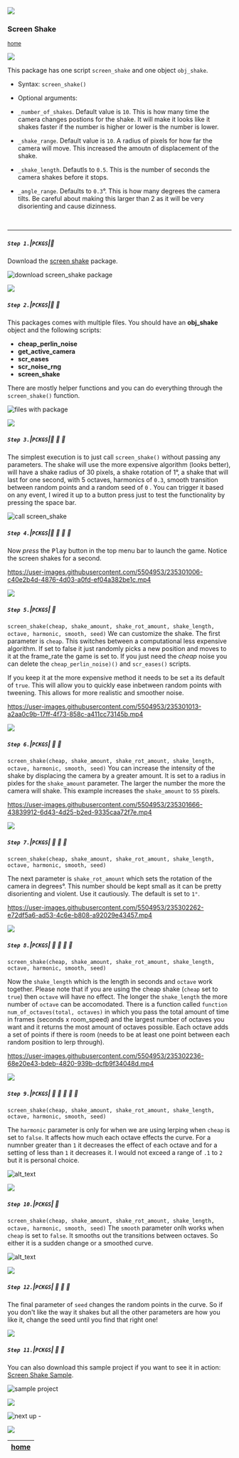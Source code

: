 ![](../images/line3.png)

### Screen Shake

<sub>[home](../README.md#user-content-gms2-packages---table-of-contents)</sub>

![](../images/line3.png)

This package has one script `screen_shake` and one object `obj_shake`. 

* Syntax:
`screen_shake()`

* Optional arguments:
* `_number_of_shakes`.  Default value is `10`.  This is how many time the camera changes postions for the shake.  It will make it looks like it shakes faster if the number is higher or lower is the number is lower.
* `_shake_range`. Default value is `10`. A radius of pixels for how far the camera will move.  This increased the amoutn of displacement of the shake.
* `_shake_length`.  Defautls to `0.5`.  This is the number of seconds the camera shakes before it stops.  
* `_angle_range`.  Defaults to `0.3`°.  This is how many degrees the camera tilts.  Be careful about making this larger than 2 as it will be very disorienting and cause dizinness.


<br>

---

##### `Step 1.`\|`PCKGS`|:small_blue_diamond:

Download the [screen shake](../packages/screen_shake.yymps) package.

![download screen_shake package](images/downloadPackage.png)

![](../images/line2.png)

##### `Step 2.`\|`PCKGS`|:small_blue_diamond: :small_blue_diamond: 

This packages comes with multiple files.  You should have an **obj_shake** object and the following scripts:

* **cheap_perlin_noise**
* **get_active_camera**
* **scr_eases**
* **scr_noise_rng**
* **screen_shake**

There are mostly helper functions and you can do everything through the `screen_shake()` function.

![files with package](images/files.png)

![](../images/line2.png)

##### `Step 3.`\|`PCKGS`|:small_blue_diamond: :small_blue_diamond: :small_blue_diamond:

The simplest execution is to just call `screen_shake()` without passing any parameters. The shake will use the more expensive algorithm (looks better), will have a shake radius of 30 pixels, a shake rotation of 1°, a shake that will last for one second, with 5 octaves, harmonics of `0.3`, smooth transition between random points and a random seed of `0` . You can trigger it based on any event, I wired it up to a button press just to test the functionality by pressing the space bar. 

![call screen_shake](images/callScreenShake.png)

##### `Step 4.`\|`PCKGS`|:small_blue_diamond: :small_blue_diamond: :small_blue_diamond: :small_blue_diamond:

Now *press* the <kbd>Play</kbd> button in the top menu bar to launch the game. Notice the screen shakes for a second. 

https://user-images.githubusercontent.com/5504953/235301006-c40e2b4d-4876-4d03-a0fd-ef04a382be1c.mp4

![](../images/line2.png)

##### `Step 5.`\|`PCKGS`| :small_orange_diamond:

`screen_shake(cheap, shake_amount, shake_rot_amount, shake_length, octave, harmonic, smooth, seed)`
We can customize the shake.  The first parameter is `cheap`.  This switches between a computational less expensive algorithm.  If set to false it just randomly picks a new position and moves to it at the frame_rate the game is set to. If you just need the *cheap* noise you can delete the `cheap_perlin_noise)()` and `scr_eases()` scripts.

If you keep it at the more expensive method it needs to be set a its default of `true`. This will allow you to quickly ease inbetween random points with tweening.  This allows for more realistic and smoother noise.

https://user-images.githubusercontent.com/5504953/235301013-a2aa0c9b-17ff-4f73-858c-a411cc73145b.mp4

![](../images/line2.png)

##### `Step 6.`\|`PCKGS`| :small_orange_diamond: :small_blue_diamond:

`screen_shake(cheap, shake_amount, shake_rot_amount, shake_length, octave, harmonic, smooth, seed)`
You can increase the intensity of the shake by displacing the camera by a greater amount.  It is set to a radius in pixles for the `shake_amount` parameter.  The larger the number the more the camera will shake. This example increases the `shake_amount` to `55` pixels.

https://user-images.githubusercontent.com/5504953/235301666-43839912-6d43-4d25-b2ed-9335caa72f7e.mp4

![](../images/line2.png)

##### `Step 7.`\|`PCKGS`| :small_orange_diamond: :small_blue_diamond: :small_blue_diamond:

`screen_shake(cheap, shake_amount, shake_rot_amount, shake_length, octave, harmonic, smooth, seed)`

The next parameter is `shake_rot_amount` which sets the rotation of the camera in degrees°.  This number should be kept small as it can be pretty disorienting and violent.  Use it cautiously.  The default is set to `1°`.

https://user-images.githubusercontent.com/5504953/235302262-e72df5a6-ad53-4c6e-b808-a92029e43457.mp4

![](../images/line2.png)

##### `Step 8.`\|`PCKGS`| :small_orange_diamond: :small_blue_diamond: :small_blue_diamond: :small_blue_diamond:

`screen_shake(cheap, shake_amount, shake_rot_amount, shake_length, octave, harmonic, smooth, seed)`

Now the `shake_length` which is the length in seconds and `octave` work together.  Please note that if you are using the cheap shake (`cheap` set to `true`) then `octave` will have no effect.  The longer the `shake_length` the more number of `octave` can be accomodated.  There is a function called `function num_of_octaves(total, octaves)` in which you pass the total amount of time in frames (seconds x room_speed) and the largest number of octaves you want and it returns the most amount of octaves possible. Each octave adds a set of points if there is room (needs to be at least one point between each random position to lerp through).

https://user-images.githubusercontent.com/5504953/235302236-68e20e43-bdeb-4820-939b-dcfb9f34048d.mp4

![](../images/line2.png)

##### `Step 9.`\|`PCKGS`| :small_orange_diamond: :small_blue_diamond: :small_blue_diamond: :small_blue_diamond: :small_blue_diamond:

`screen_shake(cheap, shake_amount, shake_rot_amount, shake_length, octave, harmonic, smooth, seed)`

The `harmonic` parameter is only for when we are using lerping when `cheap` is set to `false`.  It affects how much each octave effects the curve.  For a numnber greater than `1` it decreases the effect of each octave and for a setting of less than `1` it decreases it.  I would not exceed a range of `.1` to `2` but it is personal choice.

![alt_text](images/.png)

![](../images/line2.png)

##### `Step 10.`\|`PCKGS`| :large_blue_diamond:

`screen_shake(cheap, shake_amount, shake_rot_amount, shake_length, octave, harmonic, smooth, seed)`
The `smooth` parameter onlh works when `cheap` is set to `false`.  It smooths out the transitions between octaves.  So either it is a sudden change or a smoothed curve.

![alt_text](images/.png)

![](../images/line2.png)

##### `Step 12.`\|`PCKGS`| :large_blue_diamond: :small_blue_diamond: :small_blue_diamond: 

The final parameter of `seed` changes the random points in the curve. So if you don't like the way it shakes but all the other parameters are how you like it, change the seed until you find that right one!

![](../images/line2.png)

##### `Step 11.`\|`PCKGS`| :large_blue_diamond: :small_blue_diamond: 

You can also download this sample project if you want to see it in action: [Screen Shake Sample](../sample-projects/ScreenShakeSample.zip).

![sample project](images/sampleProject.png)

![](../images/line.png)

<!-- <img src="https://via.placeholder.com/1000x100/45D7CA/000000/?text=Package: Screen Shake"> -->

![next up - ](images/banner.png)

![](../images/line.png)

| [home](../README.md#user-content-gms2-packages---table-of-contents)|
|---|
